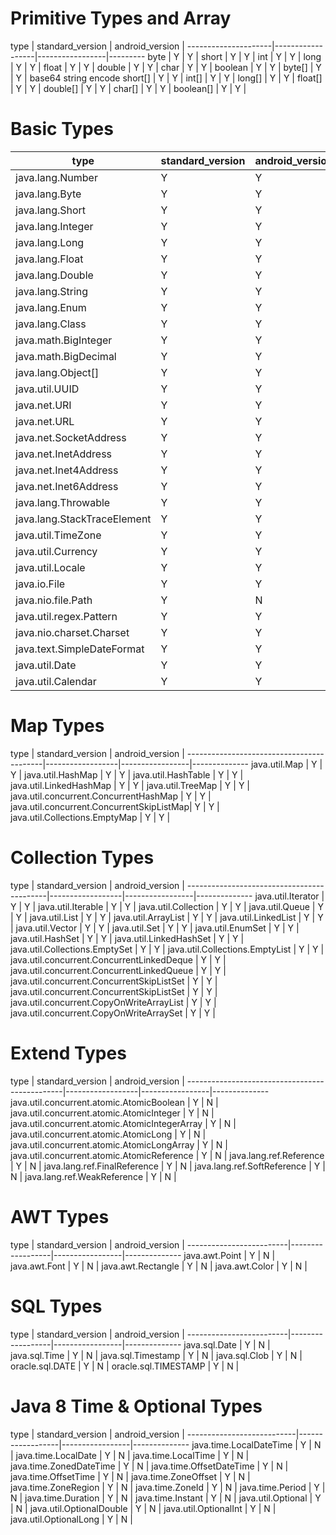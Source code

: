 # Primitive Types and Array
type                 | standard_version | android_version | 
---------------------|------------------|-----------------|---------
byte                 | Y                | Y               |
short                | Y                | Y               |
int                  | Y                | Y               |
long                 | Y                | Y               |
float                | Y                | Y               |
double               | Y                | Y               |
char                 | Y                | Y               |
boolean              | Y                | Y               |
byte[]               | Y                | Y               | base64 string encode
short[]              | Y                | Y               |
int[]                | Y                | Y               |
long[]               | Y                | Y               |
float[]              | Y                | Y               |
double[]             | Y                | Y               |
char[]               | Y                | Y               |
boolean[]            | Y                | Y               |

# Basic Types
type                           | standard_version | android_version |              |
-------------------------------|------------------|-----------------|--------------
java.lang.Number               | Y                | Y               |
java.lang.Byte                 | Y                | Y               |
java.lang.Short                | Y                | Y               |
java.lang.Integer              | Y                | Y               |
java.lang.Long                 | Y                | Y               |
java.lang.Float                | Y                | Y               |
java.lang.Double               | Y                | Y               |
java.lang.String               | Y                | Y               |
java.lang.Enum                 | Y                | Y               | 
java.lang.Class                | Y                | Y               | 
java.math.BigInteger           | Y                | Y               |
java.math.BigDecimal           | Y                | Y               |
java.lang.Object[]             | Y                | Y               |
java.util.UUID                 | Y                | Y               |
java.net.URI                   | Y                | Y               |
java.net.URL                   | Y                | Y               |
java.net.SocketAddress         | Y                | Y               |
java.net.InetAddress           | Y                | Y               |
java.net.Inet4Address          | Y                | Y               |
java.net.Inet6Address          | Y                | Y               |
java.lang.Throwable            | Y                | Y               |
java.lang.StackTraceElement    | Y                | Y               |
java.util.TimeZone             | Y                | Y               |
java.util.Currency             | Y                | Y               |
java.util.Locale               | Y                | Y               |
java.io.File                   | Y                | Y               | 
java.nio.file.Path             | Y                | N               |
java.util.regex.Pattern        | Y                | Y               |
java.nio.charset.Charset       | Y                | Y               |
java.text.SimpleDateFormat     | Y                | Y               |
java.util.Date                 | Y                | Y               |
java.util.Calendar             | Y                | Y               |

# Map Types
type                                      | standard_version | android_version |
------------------------------------------|------------------|-----------------|--------------
java.util.Map                             | Y                | Y               |
java.util.HashMap                         | Y                | Y               |
java.util.HashTable                       | Y                | Y               |
java.util.LinkedHashMap                   | Y                | Y               |
java.util.TreeMap                         | Y                | Y               |
java.util.concurrent.ConcurrentHashMap    | Y                | Y               |
java.util.concurrent.ConcurrentSkipListMap| Y                | Y               |
java.util.Collections.EmptyMap            | Y                | Y               |

# Collection Types
type                                       | standard_version | android_version |
-------------------------------------------|------------------|-----------------|--------------
java.util.Iterator                         | Y                | Y               |
java.util.Iterable                         | Y                | Y               |
java.util.Collection                       | Y                | Y               |
java.util.Queue                            | Y                | Y               |
java.util.List                             | Y                | Y               |
java.util.ArrayList                        | Y                | Y               |
java.util.LinkedList                       | Y                | Y               |
java.util.Vector                           | Y                | Y               |
java.util.Set                              | Y                | Y               |
java.util.EnumSet                          | Y                | Y               |
java.util.HashSet                          | Y                | Y               |
java.util.LinkedHashSet                    | Y                | Y               |
java.util.Collections.EmptySet             | Y                | Y               |
java.util.Collections.EmptyList            | Y                | Y               |
java.util.concurrent.ConcurrentLinkedDeque | Y                | Y               |
java.util.concurrent.ConcurrentLinkedQueue | Y                | Y               |
java.util.concurrent.ConcurrentSkipListSet | Y                | Y               |
java.util.concurrent.ConcurrentSkipListSet | Y                | Y               |
java.util.concurrent.CopyOnWriteArrayList  | Y                | Y               |
java.util.concurrent.CopyOnWriteArraySet   | Y                | Y               |

# Extend Types
type                                           | standard_version | android_version |
-----------------------------------------------|------------------|-----------------|--------------
java.util.concurrent.atomic.AtomicBoolean      | Y                | N               | 
java.util.concurrent.atomic.AtomicInteger      | Y                | N               | 
java.util.concurrent.atomic.AtomicIntegerArray | Y                | N               | 
java.util.concurrent.atomic.AtomicLong         | Y                | N               | 
java.util.concurrent.atomic.AtomicLongArray    | Y                | N               | 
java.util.concurrent.atomic.AtomicReference    | Y                | N               | 
java.lang.ref.Reference                        | Y                | N               | 
java.lang.ref.FinalReference                   | Y                | N               | 
java.lang.ref.SoftReference                    | Y                | N               | 
java.lang.ref.WeakReference                    | Y                | N               | 

# AWT Types
type                     | standard_version | android_version |
-------------------------|------------------|-----------------|--------------
java.awt.Point           | Y                | N               | 
java.awt.Font            | Y                | N               | 
java.awt.Rectangle       | Y                | N               | 
java.awt.Color           | Y                | N               | 

# SQL Types
type                     | standard_version | android_version |
-------------------------|------------------|-----------------|--------------
java.sql.Date            | Y                | N               | 
java.sql.Time            | Y                | N               | 
java.sql.Timestamp       | Y                | N               | 
java.sql.Clob            | Y                | N               | 
oracle.sql.DATE          | Y                | N               | 
oracle.sql.TIMESTAMP     | Y                | N               | 

# Java 8 Time & Optional Types
type                       | standard_version | android_version |
---------------------------|------------------|-----------------|--------------
java.time.LocalDateTime    | Y                | N               | 
java.time.LocalDate        | Y                | N               | 
java.time.LocalTime        | Y                | N               | 
java.time.ZonedDateTime    | Y                | N               | 
java.time.OffsetDateTime   | Y                | N               | 
java.time.OffsetTime       | Y                | N               | 
java.time.ZoneOffset       | Y                | N               | 
java.time.ZoneRegion       | Y                | N               | 
java.time.ZoneId           | Y                | N               | 
java.time.Period           | Y                | N               | 
java.time.Duration         | Y                | N               | 
java.time.Instant          | Y                | N               | 
java.util.Optional         | Y                | N               | 
java.util.OptionalDouble   | Y                | N               | 
java.util.OptionalInt      | Y                | N               | 
java.util.OptionalLong     | Y                | N               | 